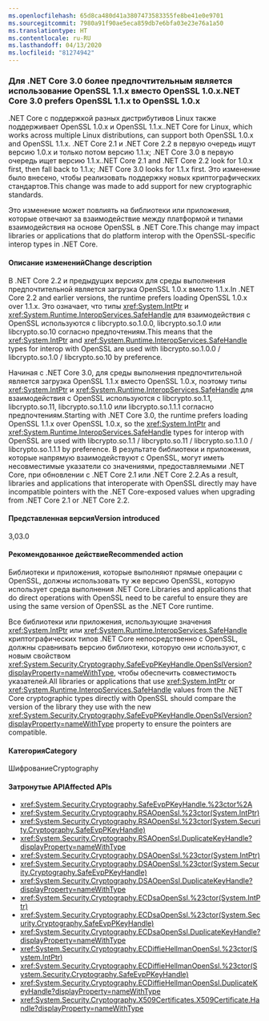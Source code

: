```yaml
---
ms.openlocfilehash: 65d8ca480d41a3807473583355fe8be41e0e9701
ms.sourcegitcommit: 7980a91f90ae5eca859db7e6bfa03e23e76a1a50
ms.translationtype: HT
ms.contentlocale: ru-RU
ms.lasthandoff: 04/13/2020
ms.locfileid: "81274942"
---
```

### <a name="net-core-30-prefers-openssl-11x-to-openssl-10x"></a><span data-ttu-id="97d07-101">Для .NET Core 3.0 более предпочтительным является использование OpenSSL 1.1.x вместо OpenSSL 1.0.x</span><span class="sxs-lookup"><span data-stu-id="97d07-101">.NET Core 3.0 prefers OpenSSL 1.1.x to OpenSSL 1.0.x</span></span>

<span data-ttu-id="97d07-102">.NET Core с поддержкой разных дистрибутивов Linux также поддерживает OpenSSL 1.0.x и OpenSSL 1.1.x.</span><span class="sxs-lookup"><span data-stu-id="97d07-102">.NET Core for Linux, which works across multiple Linux distributions, can support both OpenSSL 1.0.x and OpenSSL 1.1.x.</span></span>  <span data-ttu-id="97d07-103">.NET Core 2.1 и .NET Core 2.2 в первую очередь ищут версию 1.0.x и только потом версию 1.1.x; .NET Core 3.0 в первую очередь ищет версию 1.1.x.</span><span class="sxs-lookup"><span data-stu-id="97d07-103">.NET Core 2.1 and .NET Core 2.2 look for 1.0.x first, then fall back to 1.1.x; .NET Core 3.0 looks for 1.1.x first.</span></span> <span data-ttu-id="97d07-104">Это изменение было внесено, чтобы реализовать поддержку новых криптографических стандартов.</span><span class="sxs-lookup"><span data-stu-id="97d07-104">This change was made to add support for new cryptographic standards.</span></span>

<span data-ttu-id="97d07-105">Это изменение может повлиять на библиотеки или приложения, которые отвечают за взаимодействие между платформой и типами взаимодействия на основе OpenSSL в .NET Core.</span><span class="sxs-lookup"><span data-stu-id="97d07-105">This change may impact libraries or applications that do platform interop with the OpenSSL-specific interop types in .NET Core.</span></span>

#### <a name="change-description"></a><span data-ttu-id="97d07-106">Описание изменений</span><span class="sxs-lookup"><span data-stu-id="97d07-106">Change description</span></span>

<span data-ttu-id="97d07-107">В .NET Core 2.2 и предыдущих версиях для среды выполнения предпочтительной является загрузка OpenSSL 1.0.x вместо 1.1.x.</span><span class="sxs-lookup"><span data-stu-id="97d07-107">In .NET Core 2.2 and earlier versions, the runtime prefers loading OpenSSL 1.0.x over 1.1.x.</span></span> <span data-ttu-id="97d07-108">Это означает, что типы <xref:System.IntPtr> и <xref:System.Runtime.InteropServices.SafeHandle> для взаимодействия с OpenSSL используются с libcrypto.so.1.0.0, libcrypto.so.1.0 или libcrypto.so.10 согласно предпочтениям.</span><span class="sxs-lookup"><span data-stu-id="97d07-108">This means that the <xref:System.IntPtr> and <xref:System.Runtime.InteropServices.SafeHandle> types for interop with OpenSSL are used with libcrypto.so.1.0.0 / libcrypto.so.1.0 / libcrypto.so.10 by preference.</span></span>

<span data-ttu-id="97d07-109">Начиная с .NET Core 3.0, для среды выполнения предпочтительной является загрузка OpenSSL 1.1.x вместо OpenSSL 1.0.x, поэтому типы <xref:System.IntPtr> и <xref:System.Runtime.InteropServices.SafeHandle> для взаимодействия с OpenSSL используются с libcrypto.so.1.1, libcrypto.so.11, libcrypto.so.1.1.0 или libcrypto.so.1.1.1 согласно предпочтениям.</span><span class="sxs-lookup"><span data-stu-id="97d07-109">Starting with .NET Core 3.0, the runtime prefers loading OpenSSL 1.1.x over OpenSSL 1.0.x, so the <xref:System.IntPtr> and <xref:System.Runtime.InteropServices.SafeHandle> types for interop with OpenSSL are used with libcrypto.so.1.1 / libcrypto.so.11 / libcrypto.so.1.1.0 / libcrypto.so.1.1.1 by preference.</span></span> <span data-ttu-id="97d07-110">В результате библиотеки и приложения, которые напрямую взаимодействуют с OpenSSL, могут иметь несовместимые указатели со значениями, предоставляемыми .NET Core, при обновлении с .NET Core 2.1 или .NET Core 2.2.</span><span class="sxs-lookup"><span data-stu-id="97d07-110">As a result, libraries and applications that interoperate with OpenSSL directly may have incompatible pointers with the .NET Core-exposed values when upgrading from .NET Core 2.1 or .NET Core 2.2.</span></span>

#### <a name="version-introduced"></a><span data-ttu-id="97d07-111">Представленная версия</span><span class="sxs-lookup"><span data-stu-id="97d07-111">Version introduced</span></span>

<span data-ttu-id="97d07-112">3,0</span><span class="sxs-lookup"><span data-stu-id="97d07-112">3.0</span></span>

#### <a name="recommended-action"></a><span data-ttu-id="97d07-113">Рекомендованное действие</span><span class="sxs-lookup"><span data-stu-id="97d07-113">Recommended action</span></span>

<span data-ttu-id="97d07-114">Библиотеки и приложения, которые выполняют прямые операции с OpenSSL, должны использовать ту же версию OpenSSL, которую использует среда выполнения .NET Core.</span><span class="sxs-lookup"><span data-stu-id="97d07-114">Libraries and applications that do direct operations with OpenSSL need to be careful to ensure they are using the same version of OpenSSL as the .NET Core runtime.</span></span>

<span data-ttu-id="97d07-115">Все библиотеки или приложения, использующие значения <xref:System.IntPtr> или <xref:System.Runtime.InteropServices.SafeHandle> криптографических типов .NET Core непосредственно с OpenSSL, должны сравнивать версию библиотеки, которую они используют, с новым свойством <xref:System.Security.Cryptography.SafeEvpPKeyHandle.OpenSslVersion?displayProperty=nameWithType>, чтобы обеспечить совместимость указателей.</span><span class="sxs-lookup"><span data-stu-id="97d07-115">All libraries or applications that use <xref:System.IntPtr> or <xref:System.Runtime.InteropServices.SafeHandle> values from the .NET Core cryptographic types directly with OpenSSL should compare the version of the library they use with the new <xref:System.Security.Cryptography.SafeEvpPKeyHandle.OpenSslVersion?displayProperty=nameWithType> property to ensure the pointers are compatible.</span></span>

#### <a name="category"></a><span data-ttu-id="97d07-116">Категория</span><span class="sxs-lookup"><span data-stu-id="97d07-116">Category</span></span>

<span data-ttu-id="97d07-117">Шифрование</span><span class="sxs-lookup"><span data-stu-id="97d07-117">Cryptography</span></span>

#### <a name="affected-apis"></a><span data-ttu-id="97d07-118">Затронутые API</span><span class="sxs-lookup"><span data-stu-id="97d07-118">Affected APIs</span></span>

- <xref:System.Security.Cryptography.SafeEvpPKeyHandle.%23ctor%2A>
- <xref:System.Security.Cryptography.RSAOpenSsl.%23ctor(System.IntPtr)>
- <xref:System.Security.Cryptography.RSAOpenSsl.%23ctor(System.Security.Cryptography.SafeEvpPKeyHandle)>
- <xref:System.Security.Cryptography.RSAOpenSsl.DuplicateKeyHandle?displayProperty=nameWithType>
- <xref:System.Security.Cryptography.DSAOpenSsl.%23ctor(System.IntPtr)>
- <xref:System.Security.Cryptography.DSAOpenSsl.%23ctor(System.Security.Cryptography.SafeEvpPKeyHandle)>
- <xref:System.Security.Cryptography.DSAOpenSsl.DuplicateKeyHandle?displayProperty=nameWithType>
- <xref:System.Security.Cryptography.ECDsaOpenSsl.%23ctor(System.IntPtr)>
- <xref:System.Security.Cryptography.ECDsaOpenSsl.%23ctor(System.Security.Cryptography.SafeEvpPKeyHandle)>
- <xref:System.Security.Cryptography.ECDsaOpenSsl.DuplicateKeyHandle?displayProperty=nameWithType>
- <xref:System.Security.Cryptography.ECDiffieHellmanOpenSsl.%23ctor(System.IntPtr)>
- <xref:System.Security.Cryptography.ECDiffieHellmanOpenSsl.%23ctor(System.Security.Cryptography.SafeEvpPKeyHandle)>
- <xref:System.Security.Cryptography.ECDiffieHellmanOpenSsl.DuplicateKeyHandle?displayProperty=nameWithType>
- <xref:System.Security.Cryptography.X509Certificates.X509Certificate.Handle?displayProperty=nameWithType>

<!--

### Affected APIs

- `Overload:System.Security.Cryptography.SafeEvpPKeyHandle.#ctor`
- `M:System.Security.Cryptography.RSAOpenSsl.#ctor(System.IntPtr)`
- `M:System.Security.Cryptography.RSAOpenSsl.#ctor(System.Security.Cryptography.SafeEvpPKeyHandle)`
- `M:System.Security.Cryptography.RSAOpenSsl.DuplicateKeyHandle`
- `M:System.Security.Cryptography.DSAOpenSsl.#ctor(System.IntPtr)`
- `M:System.Security.Cryptography.DSAOpenSsl.#ctor(System.Security.Cryptography.SafeEvpPKeyHandle)`
- `M:System.Security.Cryptography.DSAOpenSsl.DuplicateKeyHandle`
- `M:System.Security.Cryptography.ECDsaOpenSsl.#ctor(System.IntPtr)`
- `M:System.Security.Cryptography.ECDsaOpenSsl.#ctor(System.Security.CryptographySafeEvpPKeyHandle)`
- `M:System.Security.Cryptography.ECDsaOpenSsl.DuplicateKeyHandle`
- `M:System.Security.Cryptography.ECDiffieHellmanOpenSsl.#ctor(System.IntPtr)`
- `M:System.Security.Cryptography.ECDiffieHellmanOpenSsl.#ctor(System.Security.Cryptography.SafeEvpPKeyHandle)`
- `M:System.Security.Cryptography.ECDiffieHellmanOpenSsl.DuplicateKeyHandle`
- `P:System.Security.Cryptography.X509Certificates.X509Certificate.Handle`

-->
